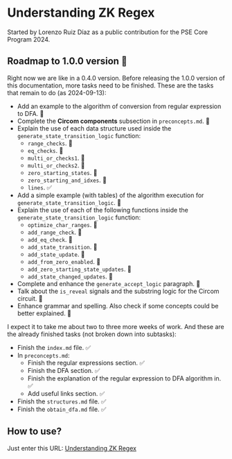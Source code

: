 # Understanding ZK Regex
Started by Lorenzo Ruiz Díaz as a public contribution for the PSE Core Program 2024.

## Roadmap to 1.0.0 version 🎯
Right now we are like in a 0.4.0 version. Before releasing the 1.0.0 version of this documentation, more tasks need to be finished. These are the tasks that remain to do (as 2024-09-13):

- Add an example to the algorithm of conversion from regular expression to DFA. 📌
- Complete the **Circom components** subsection in `preconcepts.md`. 📌
- Explain the use of each data structure used inside the `generate_state_transition_logic` function:
  - `range_checks`. 📌
  - `eq_checks`. 📌
  - `multi_or_checks1`. 📌
  - `multi_or_checks2`. 📌
  - `zero_starting_states`. 📌
  - `zero_starting_and_idxes`. 📌
  - `lines`. ✅
- Add a simple example (with tables) of the algorithm execution for `generate_state_transition_logic`. 📌
- Explain the use of each  of the following functions inside the `generate_state_transition_logic` function:
  - `optimize_char_ranges`. 📌
  - `add_range_check`. 📌
  - `add_eq_check`. 📌
  - `add_state_transition`. 📌
  - `add_state_update`. 📌
  - `add_from_zero_enabled`. 📌
  - `add_zero_starting_state_updates`. 📌
  - `add_state_changed_updates`. 📌
- Complete and enhance the `generate_accept_logic` paragraph. 📝
- Talk about the `is_reveal` signals and the substring logic for the Circom circuit. 📌
- Enhance grammar and spelling. Also check if some concepts could be better explained. 📌

I expect it to take me about two to three more weeks of work. And these are the already finished tasks (not broken down into subtasks):
- Finish the `index.md` file. ✅
- In `preconcepts.md`:
  - Finish the regular expressions section. ✅
  - Finish the DFA section. ✅
  - Finish the explanation of the regular expression to DFA algorithm in. ✅
  - Add useful links section. ✅
- Finish the `structures.md` file. ✅
- Finish the `obtain_dfa.md` file. ✅

## How to use?
Just enter this URL: [Understanding ZK Regex](https://lorenzord2003.github.io/understanding-zk-regex/)
